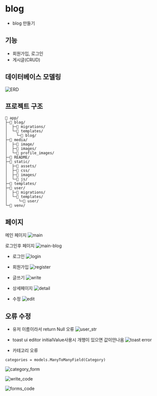 # blog
- blog 만들기
## 기능

- 회원가입, 로그인
- 게시글(CRUD)

## 데이터베이스 모델링
![ERD](/README/ERD.png)

## 프로젝트 구조
```
📁 app/
├─📁 blog/
│  ├─📁 migrations/
│  └─📁 templates/
│    └─📁 blog/
├─📁 media/
│  ├─📁 image/
│  ├─📁 images/
│  └─📁 profile_images/
├─📁 README/
├─📁 static/
│  ├─📁 assets/
│  ├─📁 css/
│  ├─📁 images/
│  └─📁 js/
├─📁 templates/
├─📁 user/
│  ├─📁 migrations/
│  └─📁 templates/
│     └─📁 user/
└─📁 venv/
```

## 페이지
메인 페이지
![main](/README/main.png)

로그인후 페이지
![main-blog](/README/main-blog.png)

- 로그인
![login](/README/login.png)
- 회원가입
![register](/README/register.png)

- 글쓰기
![write](/README/write.png)
- 상세페이지
![detail](/README/detail.png)
- 수정
![edit](/README/edit.png)

## 오류 수정
- 유저 이름이라서 return Null 오류
![user_str](/README/user_str.png)

- toast ui editor initialValue사용시 개행이 있으면 값이안나옴
![toast error](/README/toast_error.png)

- 카테고리 오류
```
categories = models.ManyToManyField(Category)
```
![category_form](/README/category_form.png)

![write_code](/README/write_code.png)

![forms_code](/README/forms_code.png)
